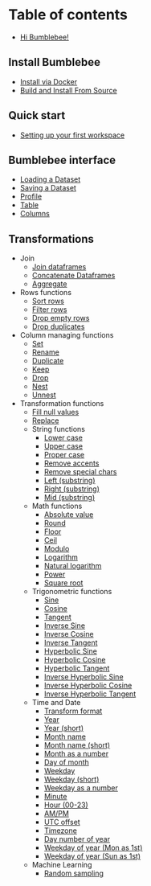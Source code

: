 # Table of contents

* [Hi Bumblebee!](./hi-bumblebee.md)

## Install Bumblebee

* [Install via Docker](install-bumblebee/install-via-docker.md)
* [Build and Install From Source](install-bumblebee/build-and-install-from-source.md)

## Quick start

* [Setting up your first workspace](quick-start/setup-workspace.md)

## Bumblebee interface

* [Loading a Dataset](bumblebee-interface/loading-a-dataset.md)
* [Saving a Dataset](bumblebee-interface/saving-a-dataset.md)
* [Profile](bumblebee-interface/profile.md)
* [Table](bumblebee-interface/table.md)
* [Columns](bumblebee-interface/columns.md)

## Transformations

* Join
  * [Join dataframes](transformation/join.md)
  * [Concatenate Dataframes](transformation/concat.md)
  * [Aggregate](transformation/aggregations.md)
* Rows functions
  * [Sort rows](transformation/sortRows.md)
  * [Filter rows](transformation/filterRows.md)
  * [Drop empty rows](transformation/dropEmptyRows.md)
  * [Drop duplicates](transformation/dropDuplicates.md)
* Column managing functions
  * [Set](transformation/set.md)
  * [Rename](transformation/rename.md)
  * [Duplicate](transformation/duplicate.md)
  * [Keep](transformation/keep.md)
  * [Drop](transformation/drop.md)
  * [Nest](transformation/nest.md)
  * [Unnest](transformation/unnest.md)
* Transformation functions
  * [Fill null values](transformation/fill_na.md)
  * [Replace](transformation/replace.md)
  * String functions
    * [Lower case](transformation/lower.md)
    * [Upper case](transformation/upper.md)
    * [Proper case](transformation/proper.md)
    * [Remove accents](transformation/normalize_chars.md)
    * [Remove special chars](transformation/remove_special_chars.md)
    * [Left (substring)](transformation/left_string.md)
    * [Right (substring)](transformation/right_string.md)
    * [Mid (substring)](transformation/mid_string.md)
  * Math functions
    * [Absolute value](transformation/abs.md)
    * [Round](transformation/round.md)
    * [Floor](transformation/floor.md)
    * [Ceil](transformation/ceil.md)
    * [Modulo](transformation/mod.md)
    * [Logarithm](transformation/log.md)
    * [Natural logarithm](transformation/ln.md)
    * [Power](transformation/pow.md)
    * [Square root](transformation/sqrt.md)
  * Trigonometric functions
    * [Sine](transformation/sin.md)
    * [Cosine](transformation/cos.md)
    * [Tangent](transformation/tan.md)
    * [Inverse Sine](transformation/asin.md)
    * [Inverse Cosine](transformation/acos.md)
    * [Inverse Tangent](transformation/atan.md)
    * [Hyperbolic Sine](transformation/sinh.md)
    * [Hyperbolic Cosine](transformation/cosh.md)
    * [Hyperbolic Tangent](transformation/tanh.md)
    * [Inverse Hyperbolic Sine](transformation/asinh.md)
    * [Inverse Hyperbolic Cosine](transformation/acosh.md)
    * [Inverse Hyperbolic Tangent](transformation/atanh.md)
  * Time and Date
    * [Transform format](transformation/transformFormat.md)
    * [Year](transformation/date_extract_year.md)
    * [Year (short)](transformation/date_extract_yearShort.md)
    * [Month name](transformation/date_extract_month.md)
    * [Month name (short)](transformation/date_extract_monthShort.md)
    * [Month as a number](transformation/date_extract_monthNumber.md)
    * [Day of month](transformation/date_extract_day.md)
    * [Weekday](transformation/date_extract_weekday.md)
    * [Weekday (short)](transformation/date_extract_weekdayShort.md)
    * [Weekday as a number](transformation/date_extract_weekdayNumber.md)
    * [Minute](transformation/date_extract_hour.md)
    * [Hour (00-23)](transformation/date_extract_hour24.md)
    * [AM/PM](transformation/date_extract_ampm.md)
    * [UTC offset](transformation/date_extract_utc.md)
    * [Timezone](transformation/date_extract_timezone.md)
    * [Day number of year](transformation/date_extract_dayNumber.md)
    * [Weekday of year (Mon as 1st)](transformation/date_extract_weekNumberM.md)
    * [Weekday of year (Sun as 1st)](transformation/date_extract_weekNumberS.md)
  * Machine Learning
    * [Random sampling](transformation/sample_n.md)

